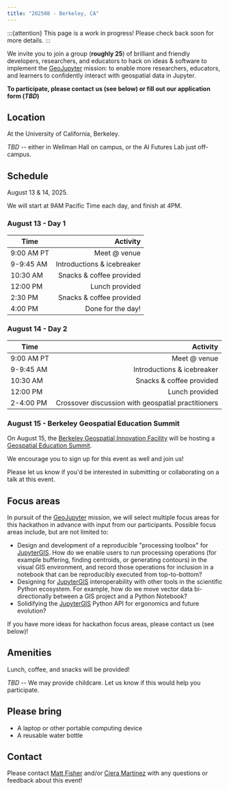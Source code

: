 ```yaml
---
title: "202508 - Berkeley, CA"
---
```


:::{attention}
This page is a work in progress! Please check back soon for more details.
:::

We invite you to join a group (**roughly 25**) of brilliant and friendly developers,
researchers, and educators to hack on ideas & software to implement the
[GeoJupyter](https://geojupyter.org) mission: to enable more researchers, educators, and
learners to confidently interact with geospatial data in Jupyter.

**To participate, please contact us (see below) or fill out our application form (_TBD_)**


## Location

At the University of California, Berkeley.

_TBD_ -- either in Wellman Hall on campus, or the AI Futures Lab just off-campus.


## Schedule

August 13 & 14, 2025.

We will start at 9AM Pacific Time each day, and finish at 4PM.


### August 13 - Day 1

| Time       | Activity                   |
|------------|---------------------------:|
| 9:00 AM PT | Meet @ venue               |
| 9-9:45 AM  | Introductions & icebreaker |
| 10:30 AM   | Snacks & coffee provided   |
| 12:00 PM   | Lunch provided             |
| 2:30 PM    | Snacks & coffee provided   |
| 4:00 PM    | Done for the day!          |


### August 14 - Day 2

| Time       | Activity                                           |
|------------|---------------------------------------------------:|
| 9:00 AM PT | Meet @ venue                                       |
| 9-9:45 AM  | Introductions & icebreaker                         |
| 10:30 AM   | Snacks & coffee provided                           |
| 12:00 PM   | Lunch provided                                     |
| 2-4:00 PM  | Crossover discussion with geospatial practitioners |


### August 15 - Berkeley Geospatial Education Summit

On August 15, the [Berkeley Geospatial Innovation Facility](http://gif.berkeley.edu/)
will be hosting a
[Geospatial Education Summit](https://www.eventbrite.com/e/navigating-knowledge-baygeouc-berkeley-2025-geospatial-education-summit-tickets-1413493088879).

We encourage you to sign up for this event as well and join us!

Please let us know if you'd be interested in submitting or collaborating on a talk at
this event.


## Focus areas

In pursuit of the [GeoJupyter](https://geojupyter.org) mission, we will select multiple
focus areas for this hackathon in advance with input from our participants.
Possible focus areas include, but are not limited to:

* Design and development of a reproducible "processing toolbox" for
  [JupyterGIS](https://jupytergis.readthedocs.io/).
  How do we enable users to run processing operations (for example buffering, finding
  centroids, or generating contours) in the visual GIS environment, and record those
  operations for inclusion in a notebook that can be reproducibly executed from
  top-to-bottom?
* Designing for [JupyterGIS](https://jupytergis.readthedocs.io/) interoperability with
  other tools in the scientific Python ecosystem.
  For example, how do we move vector data bi-directionally between a GIS project and a
  Python Notebook?
* Solidifying the [JupyterGIS](https://jupytergis.readthedocs.io/) Python API for
  ergonomics and future evolution?

If you have more ideas for hackathon focus areas, please contact us (see below)!


## Amenities

Lunch, coffee, and snacks will be provided!

_TBD_ -- We may provide childcare. Let us know if this would help you participate.


## Please bring

* A laptop or other portable computing device
* A reusable water bottle


## Contact

Please contact [Matt Fisher](mailto:matt.fisher@berkeley.edu) and/or 
[Ciera Martinez](ccmartinez@berkeley.edu) with any questions or feedback about this
event!
